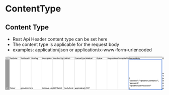 # ContentType

## Content Type

* Rest Api Header content type can be set here
* The content type is applicable for the request body
* examples: application/json or application/x-www-form-urlencoded

![](../../../../.gitbook/assets/image%20%2890%29.png)


